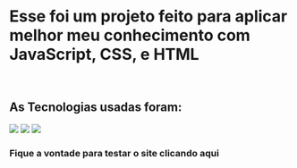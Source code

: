 <h1>Esse foi um projeto feito para aplicar melhor meu conhecimento com JavaScript, CSS, e HTML</h1>
<br>
<h2>As Tecnologias usadas foram:</h2>
<img src=https://img.shields.io/badge/HTML5-E34F26?style=for-the-badge&logo=html5&logoColor=white>
<img src=https://img.shields.io/badge/CSS3-1572B6?style=for-the-badge&logo=css3&logoColor=white>
<img src=https://img.shields.io/badge/JavaScript-F7DF1E?style=for-the-badge&logo=javascript&logoColor=black>

<h3> Fique a vontade para testar o site clicando aqui <a></a></h3>
